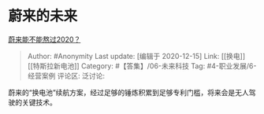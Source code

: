# 蔚来的未来
[蔚来能不能熬过2020？](https://www.zhihu.com/question/373325202/answer/1036235945)

> Author: #Anonymity
> Last update: [编辑于 2020-12-15]
> Link: [[换电]] [[特斯拉新电池]]
> Category: #【答集】/06-未来科技
> Tag: #4-职业发展/6-经营案例
> 评论区:
> 泛讨论:

蔚来的“换电池”续航方案，经过足够的锤炼积累到足够专利门槛，将来会是无人驾驶的关键技术。
